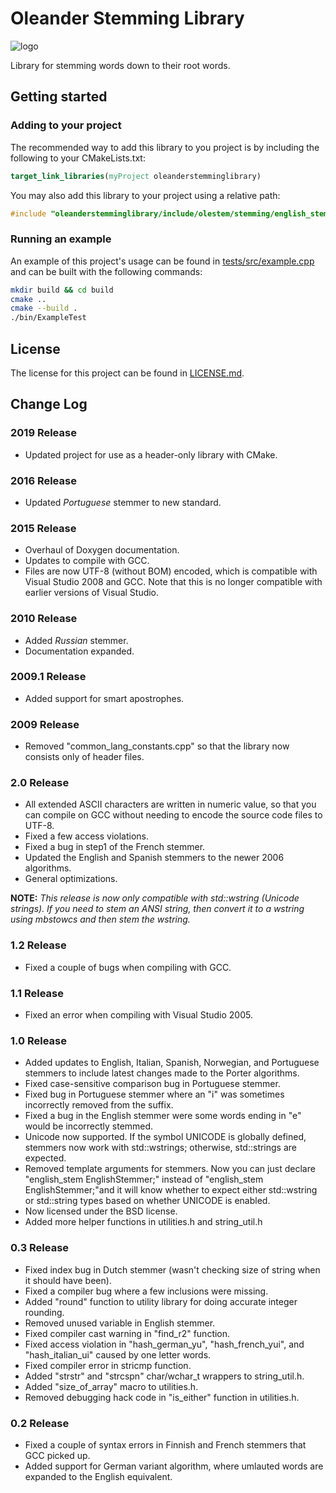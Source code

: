 # Oleander Stemming Library

![logo](stemming.png)

Library for stemming words down to their root words.

## Getting started

### Adding to your project

The recommended way to add this library to you project is by including the following to your CMakeLists.txt:

```cmake
target_link_libraries(myProject oleanderstemminglibrary)
```

You may also add this library to your project using a relative path:

```cpp
#include "oleanderstemminglibrary/include/olestem/stemming/english_stem.h"
```

### Running an example

An example of this project's usage can be found in [tests/src/example.cpp](tests/src/example.cpp) and can be built with the following commands:

```bash
mkdir build && cd build
cmake ..
cmake --build .
./bin/ExampleTest
```

## License

The license for this project can be found in [LICENSE.md](LICENSE.md).

## Change Log

### 2019 Release
- Updated project for use as a header-only library with CMake.

### 2016 Release
- Updated *Portuguese* stemmer to new standard.

### 2015 Release
- Overhaul of Doxygen documentation.
- Updates to compile with GCC.
- Files are now UTF-8 (without BOM) encoded, which is compatible with Visual Studio 2008 and GCC. Note that this is no longer compatible with earlier versions of Visual Studio.

### 2010 Release
- Added *Russian* stemmer.
- Documentation expanded.

### 2009.1 Release
- Added support for smart apostrophes.


### 2009 Release
- Removed "common_lang_constants.cpp" so that the library now consists only of header files.

### 2.0 Release
- All extended ASCII characters are written in numeric value, so that you can compile on GCC without needing to encode the source code files to UTF-8.
- Fixed a few access violations.
- Fixed a bug in step1 of the French stemmer.
- Updated the English and Spanish stemmers to the newer 2006 algorithms.
- General optimizations.

**NOTE:** *This release is now only compatible with std::wstring (Unicode strings). If you need to stem an ANSI string, then convert it to a wstring using mbstowcs and then stem the wstring.*

### 1.2 Release
- Fixed a couple of bugs when compiling with GCC.

### 1.1 Release
- Fixed an error when compiling with Visual Studio 2005.

### 1.0 Release
- Added updates to English, Italian, Spanish, Norwegian, and Portuguese stemmers to include latest changes made to the Porter algorithms.
- Fixed case-sensitive comparison bug in Portuguese stemmer.
- Fixed bug in Portuguese stemmer where an "i" was sometimes incorrectly removed from the suffix.
- Fixed a bug in the English stemmer were some words ending in "e" would be incorrectly stemmed.
- Unicode now supported. If the symbol UNICODE is globally defined, stemmers now work with std::wstrings; otherwise, std::strings are expected.
- Removed template arguments for stemmers. Now you can just declare "english_stem EnglishStemmer;" instead of "english_stem<char> EnglishStemmer;"and it will know whether to expect either std::wstring or std::string types based on whether UNICODE is enabled.
- Now licensed under the BSD license.
- Added more helper functions in utilities.h and string_util.h

### 0.3 Release
- Fixed index bug in Dutch stemmer (wasn't checking size of string when it should have been).
- Fixed a compiler bug where a few inclusions were missing.
- Added "round" function to utility library for doing accurate integer rounding.
- Removed unused variable in English stemmer.
- Fixed compiler cast warning in "find_r2" function.
- Fixed access violation in "hash_german_yu", "hash_french_yui", and "hash_italian_ui" caused by one letter words.
- Fixed compiler error in stricmp function.
- Added "strstr" and "strcspn" char/wchar_t wrappers to string_util.h.
- Added "size_of_array" macro to utilities.h.
- Removed debugging hack code in "is_either" function in utilities.h.

### 0.2 Release

- Fixed a couple of syntax errors in Finnish and French stemmers that GCC picked up.
- Added support for German variant algorithm, where umlauted words are expanded to the English equivalent.
